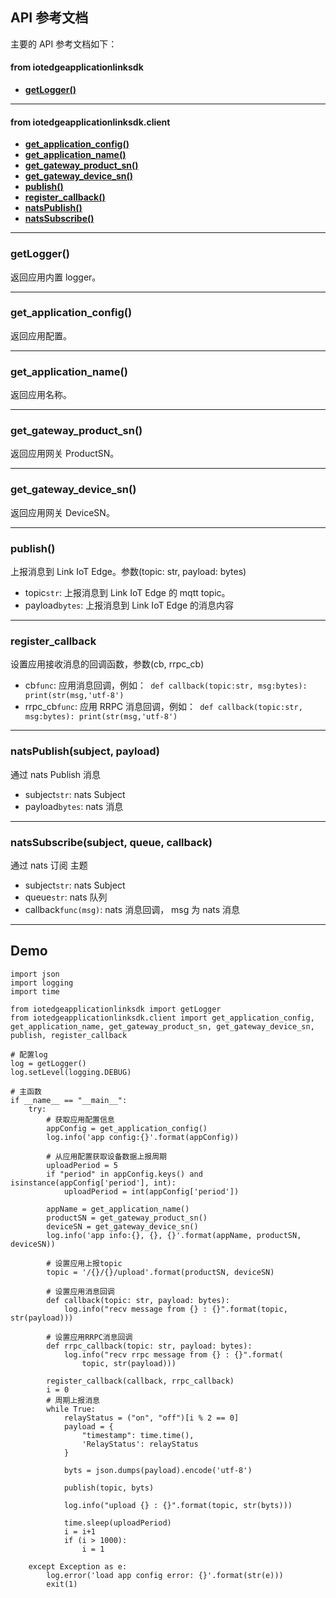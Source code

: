 ## API 参考文档

主要的 API 参考文档如下：

#### from iotedgeapplicationlinksdk

- **[getLogger()](#getLogger)**

---

#### from iotedgeapplicationlinksdk.client

- **[get_application_config()](#get_application_config)**
- **[get_application_name()](#get_application_name)**
- **[get_gateway_product_sn()](#get_gateway_product_sn)**
- **[get_gateway_device_sn()](#get_gateway_device_sn)**
- **[publish()](#publish)**
- **[register_callback()](#register_callback)**
- **[natsPublish()](#natsPublish)**
- **[natsSubscribe()](#natsSubscribe)**

---

<a name="getLogger"></a>

### getLogger()

返回应用内置 logger。

---

<a name="get_application_config"></a>

### get_application_config()

返回应用配置。

---

<a name="get_application_name"></a>

### get_application_name()

返回应用名称。

---

<a name="get_gateway_product_sn"></a>

### get_gateway_product_sn()

返回应用网关 ProductSN。

---

<a name="get_gateway_device_sn"></a>

### get_gateway_device_sn()

返回应用网关 DeviceSN。

---

<a name="publish"></a>

### publish()

上报消息到 Link IoT Edge。参数(topic: str, payload: bytes)

- topic`str`: 上报消息到 Link IoT Edge 的 mqtt topic。
- payload`bytes`: 上报消息到 Link IoT Edge 的消息内容

---

<a name="register_callback"></a>

### register_callback

设置应用接收消息的回调函数，参数(cb, rrpc_cb)

- cb`func`: 应用消息回调，例如：` def callback(topic:str, msg:bytes): print(str(msg,'utf-8')`
- rrpc_cb`func`: 应用 RRPC 消息回调，例如：` def callback(topic:str, msg:bytes): print(str(msg,'utf-8')`

---

<a name="natsPublish"></a>

### natsPublish(subject, payload)

通过 nats Publish 消息

- subject`str`: nats Subject
- payload`bytes`: nats 消息

---

<a name="natsSubscribe"></a>

### natsSubscribe(subject, queue, callback)

通过 nats 订阅 主题

- subject`str`: nats Subject
- queue`str`: nats 队列
- callback`func(msg)`: nats 消息回调， msg 为 nats 消息

---

## Demo

```
import json
import logging
import time

from iotedgeapplicationlinksdk import getLogger
from iotedgeapplicationlinksdk.client import get_application_config, get_application_name, get_gateway_product_sn, get_gateway_device_sn, publish, register_callback

# 配置log
log = getLogger()
log.setLevel(logging.DEBUG)

# 主函数
if __name__ == "__main__":
    try:
        # 获取应用配置信息
        appConfig = get_application_config()
        log.info('app config:{}'.format(appConfig))

        # 从应用配置获取设备数据上报周期
        uploadPeriod = 5
        if "period" in appConfig.keys() and isinstance(appConfig['period'], int):
            uploadPeriod = int(appConfig['period'])

        appName = get_application_name()
        productSN = get_gateway_product_sn()
        deviceSN = get_gateway_device_sn()
        log.info('app info:{}, {}, {}'.format(appName, productSN, deviceSN))

        # 设置应用上报topic
        topic = '/{}/{}/upload'.format(productSN, deviceSN)

        # 设置应用消息回调
        def callback(topic: str, payload: bytes):
            log.info("recv message from {} : {}".format(topic, str(payload)))

        # 设置应用RRPC消息回调
        def rrpc_callback(topic: str, payload: bytes):
            log.info("recv rrpc message from {} : {}".format(
                topic, str(payload)))

        register_callback(callback, rrpc_callback)
        i = 0
        # 周期上报消息
        while True:
            relayStatus = ("on", "off")[i % 2 == 0]
            payload = {
                "timestamp": time.time(),
                'RelayStatus': relayStatus
            }

            byts = json.dumps(payload).encode('utf-8')

            publish(topic, byts)

            log.info("upload {} : {}".format(topic, str(byts)))

            time.sleep(uploadPeriod)
            i = i+1
            if (i > 1000):
                i = 1

    except Exception as e:
        log.error('load app config error: {}'.format(str(e)))
        exit(1)

```
